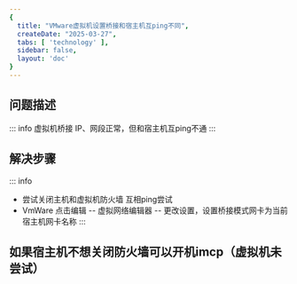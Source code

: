 ```yaml
---
{
  title: "VMware虚拟机设置桥接和宿主机互ping不同",
  createDate: "2025-03-27",
  tabs: [ 'technology' ],
  sidebar: false,
  layout: 'doc'
}
---
```


## 问题描述

::: info
虚拟机桥接 IP、网段正常，但和宿主机互ping不通
:::

## 解决步骤

::: info

- 尝试关闭主机和虚拟机防火墙 互相ping尝试
- VmWare 点击编辑 -- 虚拟网络编辑器 -- 更改设置，设置桥接模式网卡为当前宿主机网卡名称
  :::

## 如果宿主机不想关闭防火墙可以开机imcp（虚拟机未尝试）

<SimpleImgPreview src="/assets/2025/03/27-1.png" height="20vw"/>
